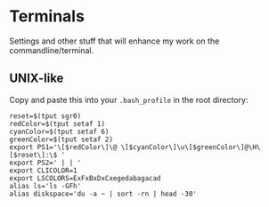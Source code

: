 # Terminals
Settings and other stuff that will enhance my work on the commandline/terminal.

## UNIX-like
Copy and paste this into your `.bash_profile` in the root directory:
```
reset=$(tput sgr0)
redColor=$(tput setaf 1)
cyanColor=$(tput setaf 6)
greenColor=$(tput setaf 2)
export PS1='\[$redColor\]\@ \[$cyanColor\]\u\[$greenColor\]@\H\[$reset\]:\$ '
export PS2=' | | '
export CLICOLOR=1
export LSCOLORS=ExFxBxDxCxegedabagacad
alias ls='ls -GFh'
alias diskspace='du -a ~ | sort -rn | head -30'
```
